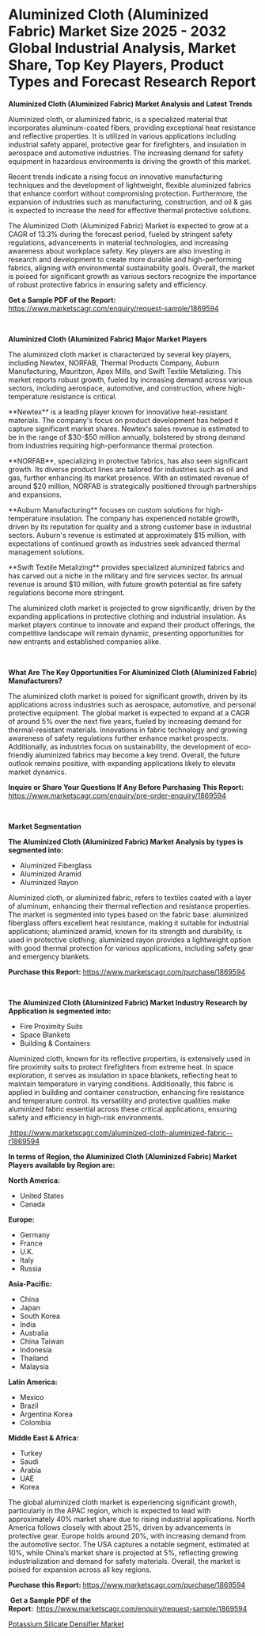 <p><h1>Aluminized Cloth (Aluminized Fabric) Market Size 2025 - 2032 Global Industrial Analysis, Market Share, Top Key Players, Product Types and Forecast Research Report</h1></p><p><strong>Aluminized Cloth (Aluminized Fabric) Market Analysis and Latest Trends</strong></p>
<p><p>Aluminized cloth, or aluminized fabric, is a specialized material that incorporates aluminum-coated fibers, providing exceptional heat resistance and reflective properties. It is utilized in various applications including industrial safety apparel, protective gear for firefighters, and insulation in aerospace and automotive industries. The increasing demand for safety equipment in hazardous environments is driving the growth of this market.</p><p>Recent trends indicate a rising focus on innovative manufacturing techniques and the development of lightweight, flexible aluminized fabrics that enhance comfort without compromising protection. Furthermore, the expansion of industries such as manufacturing, construction, and oil & gas is expected to increase the need for effective thermal protective solutions. </p><p>The Aluminized Cloth (Aluminized Fabric) Market is expected to grow at a CAGR of 13.3% during the forecast period, fueled by stringent safety regulations, advancements in material technologies, and increasing awareness about workplace safety. Key players are also investing in research and development to create more durable and high-performing fabrics, aligning with environmental sustainability goals. Overall, the market is poised for significant growth as various sectors recognize the importance of robust protective fabrics in ensuring safety and efficiency.</p></p>
<p><strong>Get a Sample PDF of the Report:&nbsp;</strong> <a href="https://www.marketscagr.com/enquiry/request-sample/1869594?utm_campaign=1911&utm_medium=2&utm_source=Github&utm_content=ia&utm_term=04022025&utm_id=aluminized-cloth-aluminized-fabric">https://www.marketscagr.com/enquiry/request-sample/1869594</a></p>
<p>&nbsp;</p>
<p><strong>Aluminized Cloth (Aluminized Fabric) Major Market Players</strong></p>
<p><p>The aluminized cloth market is characterized by several key players, including Newtex, NORFAB, Thermal Products Company, Auburn Manufacturing, Mauritzon, Apex Mills, and Swift Textile Metalizing. This market reports robust growth, fueled by increasing demand across various sectors, including aerospace, automotive, and construction, where high-temperature resistance is critical.</p><p>**Newtex** is a leading player known for innovative heat-resistant materials. The company's focus on product development has helped it capture significant market shares. Newtex's sales revenue is estimated to be in the range of $30-$50 million annually, bolstered by strong demand from industries requiring high-performance thermal protection.</p><p>**NORFAB**, specializing in protective fabrics, has also seen significant growth. Its diverse product lines are tailored for industries such as oil and gas, further enhancing its market presence. With an estimated revenue of around $20 million, NORFAB is strategically positioned through partnerships and expansions.</p><p>**Auburn Manufacturing** focuses on custom solutions for high-temperature insulation. The company has experienced notable growth, driven by its reputation for quality and a strong customer base in industrial sectors. Auburn's revenue is estimated at approximately $15 million, with expectations of continued growth as industries seek advanced thermal management solutions.</p><p>**Swift Textile Metalizing** provides specialized aluminized fabrics and has carved out a niche in the military and fire services sector. Its annual revenue is around $10 million, with future growth potential as fire safety regulations become more stringent.</p><p>The aluminized cloth market is projected to grow significantly, driven by the expanding applications in protective clothing and industrial insulation. As market players continue to innovate and expand their product offerings, the competitive landscape will remain dynamic, presenting opportunities for new entrants and established companies alike.</p></p>
<p>&nbsp;</p>
<p><strong>What Are The Key Opportunities For Aluminized Cloth (Aluminized Fabric) Manufacturers?</strong></p>
<p><p>The aluminized cloth market is poised for significant growth, driven by its applications across industries such as aerospace, automotive, and personal protective equipment. The global market is expected to expand at a CAGR of around 5% over the next five years, fueled by increasing demand for thermal-resistant materials. Innovations in fabric technology and growing awareness of safety regulations further enhance market prospects. Additionally, as industries focus on sustainability, the development of eco-friendly aluminized fabrics may become a key trend. Overall, the future outlook remains positive, with expanding applications likely to elevate market dynamics.</p></p>
<p><strong>Inquire or Share Your Questions If Any Before Purchasing This Report:</strong> <a href="https://www.marketscagr.com/enquiry/pre-order-enquiry/1869594?utm_campaign=1911&utm_medium=2&utm_source=Github&utm_content=ia&utm_term=04022025&utm_id=aluminized-cloth-aluminized-fabric">https://www.marketscagr.com/enquiry/pre-order-enquiry/1869594</a></p>
<p>&nbsp;</p>
<p><strong>Market Segmentation</strong></p>
<p><strong>The Aluminized Cloth (Aluminized Fabric) Market Analysis by types is segmented into:</strong></p>
<p><ul><li>Aluminized Fiberglass</li><li>Aluminized Aramid</li><li>Aluminized Rayon</li></ul></p>
<p><p>Aluminized cloth, or aluminized fabric, refers to textiles coated with a layer of aluminum, enhancing their thermal reflection and resistance properties. The market is segmented into types based on the fabric base: aluminized fiberglass offers excellent heat resistance, making it suitable for industrial applications; aluminized aramid, known for its strength and durability, is used in protective clothing; aluminized rayon provides a lightweight option with good thermal protection for various applications, including safety gear and emergency blankets.</p></p>
<p><strong>Purchase this Report:&nbsp;</strong><a href="https://www.marketscagr.com/purchase/1869594?utm_campaign=1911&utm_medium=2&utm_source=Github&utm_content=ia&utm_term=04022025&utm_id=aluminized-cloth-aluminized-fabric">https://www.marketscagr.com/purchase/1869594</a></p>
<p>&nbsp;</p>
<p><strong>The Aluminized Cloth (Aluminized Fabric) Market Industry Research by Application is segmented into:</strong></p>
<p><ul><li>Fire Proximity Suits</li><li>Space Blankets</li><li>Building & Containers</li></ul></p>
<p><p>Aluminized cloth, known for its reflective properties, is extensively used in fire proximity suits to protect firefighters from extreme heat. In space exploration, it serves as insulation in space blankets, reflecting heat to maintain temperature in varying conditions. Additionally, this fabric is applied in building and container construction, enhancing fire resistance and temperature control. Its versatility and protective qualities make aluminized fabric essential across these critical applications, ensuring safety and efficiency in high-risk environments.</p></p>
<p><a href="https://www.marketscagr.com/aluminized-cloth-aluminized-fabric--r1869594?utm_campaign=1911&utm_medium=2&utm_source=Github&utm_content=ia&utm_term=04022025&utm_id=aluminized-cloth-aluminized-fabric">&nbsp;https://www.marketscagr.com/aluminized-cloth-aluminized-fabric--r1869594</a></p>
<p><strong>In terms of Region, the Aluminized Cloth (Aluminized Fabric) Market Players available by Region are:</strong></p>
<p>
    <p> <strong> North America: </strong>
        <ul>
            <li>United States</li>
            <li>Canada</li>
        </ul>
        </p> 
    <p> <strong> Europe: </strong>
        <ul>
            <li>Germany</li>
            <li>France</li>
            <li>U.K.</li>
            <li>Italy</li>
            <li>Russia</li>
        </ul>
        </p> 
    <p> <strong> Asia-Pacific: </strong>
        <ul>
            <li>China</li>
            <li>Japan</li>
            <li>South Korea</li>
            <li>India</li>
            <li>Australia</li>
            <li>China Taiwan</li>
            <li>Indonesia</li>
            <li>Thailand</li>
            <li>Malaysia</li>
        </ul>
        </p> 
    <p> <strong> Latin America: </strong>
        <ul>
            <li>Mexico</li>
            <li>Brazil</li>
            <li>Argentina Korea</li>
            <li>Colombia</li>
        </ul>
        </p> 
    <p> <strong> Middle East & Africa: </strong>
        <ul>
            <li>Turkey</li>
            <li>Saudi</li>
            <li>Arabia</li>
            <li>UAE</li>
            <li>Korea</li>
        </ul>
    </p>
    </p>
<p><p>The global aluminized cloth market is experiencing significant growth, particularly in the APAC region, which is expected to lead with approximately 40% market share due to rising industrial applications. North America follows closely with about 25%, driven by advancements in protective gear. Europe holds around 20%, with increasing demand from the automotive sector. The USA captures a notable segment, estimated at 10%, while China’s market share is projected at 5%, reflecting growing industrialization and demand for safety materials. Overall, the market is poised for expansion across all key regions.</p></p>
<p><strong>Purchase this Report: </strong><a href="https://www.marketscagr.com/purchase/1869594?utm_campaign=1911&utm_medium=2&utm_source=Github&utm_content=ia&utm_term=04022025&utm_id=aluminized-cloth-aluminized-fabric">https://www.marketscagr.com/purchase/1869594</a></p>
<p>&nbsp;<strong>Get a Sample PDF of the Report:&nbsp;&nbsp;</strong><a href="https://www.marketscagr.com/enquiry/request-sample/1869594?utm_campaign=1911&utm_medium=2&utm_source=Github&utm_content=ia&utm_term=04022025&utm_id=aluminized-cloth-aluminized-fabric">https://www.marketscagr.com/enquiry/request-sample/1869594</a></p>
<p><strong></strong></p>
<p><p><a href="https://github.com/mauripalmi/Market-Research-Report-List-6/blob/main/potassium-silicate-densifier-market.md?utm_campaign=1911&utm_medium=2&utm_source=Github&utm_content=ia&utm_term=04022025&utm_id=aluminized-cloth-aluminized-fabric">Potassium Silicate Densifier Market</a></p></p>